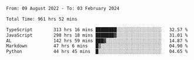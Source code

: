 
<!--START_SECTION:waka-->

```txt
From: 09 August 2022 - To: 03 February 2024

Total Time: 961 hrs 52 mins

TypeScript        313 hrs 16 mins ████████░░░░░░░░░░░░░░░░░   32.57 %
JavaScript        298 hrs 18 mins ███████▓░░░░░░░░░░░░░░░░░   31.01 %
AL                142 hrs 59 mins ███▓░░░░░░░░░░░░░░░░░░░░░   14.87 %
Markdown          47 hrs 6 mins   █▒░░░░░░░░░░░░░░░░░░░░░░░   04.90 %
Python            44 hrs 45 mins  █░░░░░░░░░░░░░░░░░░░░░░░░   04.65 %
```

<!--END_SECTION:waka-->











